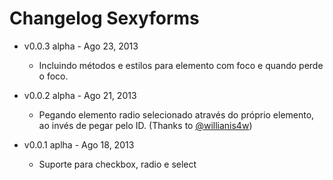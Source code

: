 # Changelog Sexyforms

* v0.0.3 alpha - Ago 23, 2013
	* Incluindo métodos e estilos para elemento com foco e quando perde o foco.

* v0.0.2 alpha - Ago 21, 2013
    * Pegando elemento radio selecionado através do próprio elemento, ao invés de pegar pelo ID. (Thanks to [@willianis4w](https://github.com/willianis4w))

* v0.0.1 aplha - Ago 18, 2013
    * Suporte para checkbox, radio e select